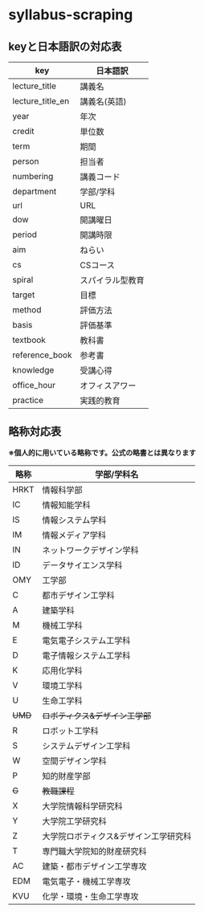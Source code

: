 # syllabus-scraping

## keyと日本語訳の対応表

|key|日本語訳|
|---|---|
|lecture_title|講義名|
|lecture_title_en|講義名(英語)|
|year|年次|
|credit|単位数|
|term|期間|
|person|担当者|
|numbering|講義コード|
|department|学部/学科|
|url|URL|
|dow|開講曜日|
|period|開講時限|
|aim|ねらい|
|cs|CSコース|
|spiral|スパイラル型教育|
|target|目標|
|method|評価方法|
|basis|評価基準|
|textbook|教科書|
|reference_book|参考書|
|knowledge|受講心得|
|office_hour|オフィスアワー|
|practice|実践的教育|

## 略称対応表

**※個人的に用いている略称です。公式の略書とは異なります**  

|略称|学部/学科名|
|-----|----|
|HRKT|情報科学部|
|IC|情報知能学科|
|IS|情報システム学科|
|IM|情報メディア学科|
|IN|ネットワークデザイン学科|
|ID|データサイエンス学科|
|OMY|工学部|
|C|都市デザイン工学科|
|A|建築学科|
|M|機械工学科|
|E|電気電子システム工学科|
|D|電子情報システム工学科|
|K|応用化学科|
|V|環境工学科|
|U|生命工学科|
|~~UMD~~|~~ロボティクス&デザイン工学部~~|
|R|ロボット工学科|
|S|システムデザイン工学科|
|W|空間デザイン学科|
|P|知的財産学部|
|~~G~~|~~教職課程~~|
|X|大学院情報科学研究科|
|Y|大学院工学研究科|
|Z|大学院ロボティクス&デザイン工学研究科|
|T|専門職大学院知的財産研究科|
|AC|建築・都市デザイン工学専攻|
|EDM|電気電子・機械工学専攻|
|KVU|化学・環境・生命工学専攻|
